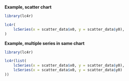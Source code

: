 **Example, scatter chart**

```r
library(lc4r)

lc4r(
    lcSeries(x = scatter_data$x0, y = scatter_data$y0),
)
```

**Example, multiple series in same chart**

```r
library(lc4r)

lc4r(list(
    lcSeries(x = scatter_data$x0, y = scatter_data$y0),
    lcSeries(x = scatter_data$x0, y = scatter_data$y0)
))
```
